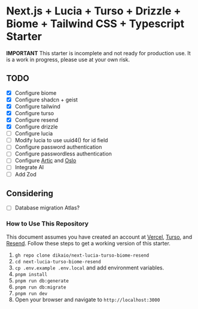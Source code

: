 # Next.js + Lucia + Turso + Drizzle + Biome + Tailwind CSS + Typescript Starter

**IMPORTANT** This starter is incomplete and not ready for production use. It is a work in progress, please use at your own risk.

## TODO

- [x] Configure biome
- [x] Configure shadcn + geist
- [x] Configure tailwind
- [x] Configure turso
- [x] Configure resend
- [x] Configure drizzle
- [ ] Configure lucia
- [ ] Modify lucia to use uuid4() for id field
- [ ] Configure password authentication
- [ ] Configure passwordless authentication
- [ ] Configure [Artic](https://arctic.js.org/) and [Oslo](https://oslo.js.org/)
- [ ] Integrate AI
- [ ] Add Zod

## Considering

- [ ] Database migration Atlas?

### How to Use This Repository

This document assumes you have created an account at [Vercel](https://vercel.com), [Turso](https://turso.tech), and [Resend](https://resend.com). Follow these steps to get a working version of this starter.

1. `gh repo clone dikaio/next-lucia-turso-biome-resend`
2. `cd next-lucia-turso-biome-resend`
3. `cp .env.example .env.local` and add environment variables.
4. `pnpm install`
5. `pnpm run db:generate`
6. `pnpm run db:migrate`
7. `pnpm run dev`
8. Open your browser and navigate to `http://localhost:3000`
